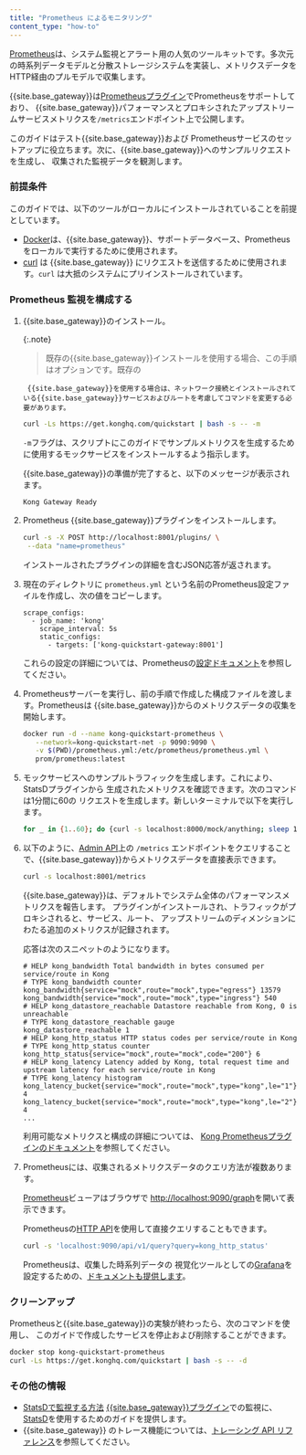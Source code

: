 ```yaml
---
title: "Prometheus によるモニタリング"
content_type: "how-to"
---
```

[Prometheus](https://prometheus.io/)は、システム監視とアラート用の人気のツールキットです。多次元の時系列データモデルと分散ストレージシステムを実装し、メトリクスデータをHTTP経由のプルモデルで収集します。


{{site.base_gateway}}は[Prometheusプラグイン](/hub/kong-inc/prometheus/)でPrometheusをサポートしており、
{{site.base_gateway}}パフォーマンスとプロキシされたアップストリームサービスメトリクスを`/metrics`エンドポイント上で公開します。

このガイドはテスト{{site.base_gateway}}および
Prometheusサービスのセットアップに役立ちます。次に、{{site.base_gateway}}へのサンプルリクエストを生成し、
収集された監視データを観測します。

### 前提条件

このガイドでは、以下のツールがローカルにインストールされていることを前提としています。

* [Docker](https://docs.docker.com/get-docker/)は、{{site.base_gateway}}、サポートデータベース、Prometheusをローカルで実行するために使用されます。
* [curl](https://curl.se/) は {{site.base_gateway}} にリクエストを送信するために使用されます。`curl` は大抵のシステムにプリインストールされています。

### Prometheus 監視を構成する

1. {{site.base_gateway}}のインストール。

   {:.note}
   > 
   > 既存の{{site.base_gateway}}インストールを使用する場合、この手順はオプションです。既存の
   > 
        {{site.base_gateway}}を使用する場合は、ネットワーク接続とインストールされている{{site.base_gateway}}サービスおよびルートを考慮してコマンドを変更する必要があります。

   ```sh
   curl -Ls https://get.konghq.com/quickstart | bash -s -- -m
   ```

   `-m`フラグは、スクリプトにこのガイドでサンプルメトリクスを生成するために使用するモックサービスをインストールするよう指示します。

   {{site.base_gateway}}の準備が完了すると、以下のメッセージが表示されます。

   ```text
   Kong Gateway Ready
   ```

2. Prometheus {{site.base_gateway}}プラグインをインストールします。

   ```sh
   curl -s -X POST http://localhost:8001/plugins/ \
    --data "name=prometheus" 
   ```

   インストールされたプラグインの詳細を含むJSON応答が返されます。
3. 現在のディレクトリに `prometheus.yml` という名前のPrometheus設定ファイルを作成し、次の値をコピーします。

   ```text
   scrape_configs:
     - job_name: 'kong'
       scrape_interval: 5s
       static_configs:
         - targets: ['kong-quickstart-gateway:8001']
   ```

   これらの設定の詳細については、Prometheusの[設定ドキュメント](https://prometheus.io/docs/prometheus/latest/configuration/configuration/)を参照してください。
4. Prometheusサーバーを実行し、前の手順で作成した構成ファイルを渡します。Prometheusは
   {{site.base_gateway}}からのメトリクスデータの収集を開始します。

   ```sh
   docker run -d --name kong-quickstart-prometheus \
      --network=kong-quickstart-net -p 9090:9090 \
      -v $(PWD)/prometheus.yml:/etc/prometheus/prometheus.yml \
      prom/prometheus:latest
   ```

5. モックサービスへのサンプルトラフィックを生成します。これにより、StatsDプラグインから
   生成されたメトリクスを確認できます。次のコマンドは1分間に60の
   リクエストを生成します。新しいターミナルで以下を実行します。

   ```bash
   for _ in {1..60}; do {curl -s localhost:8000/mock/anything; sleep 1; } done
   ```

6. 以下のように、[Admin API](/gateway/{{page.release}}/admin-api/)上の `/metrics` エンドポイントをクエリすることで、{{site.base_gateway}}からメトリクスデータを直接表示できます。

   ```sh
   curl -s localhost:8001/metrics
   ```

   
   {{site.base_gateway}}は、デフォルトでシステム全体のパフォーマンスメトリクスを報告します。
   プラグインがインストールされ、トラフィックがプロキシされると、サービス、ルート、
   アップストリームのディメンションにわたる追加のメトリクスが記録されます。

   応答は次のスニペットのようになります。

   ```text
   # HELP kong_bandwidth Total bandwidth in bytes consumed per service/route in Kong
   # TYPE kong_bandwidth counter
   kong_bandwidth{service="mock",route="mock",type="egress"} 13579
   kong_bandwidth{service="mock",route="mock",type="ingress"} 540
   # HELP kong_datastore_reachable Datastore reachable from Kong, 0 is unreachable
   # TYPE kong_datastore_reachable gauge
   kong_datastore_reachable 1
   # HELP kong_http_status HTTP status codes per service/route in Kong
   # TYPE kong_http_status counter
   kong_http_status{service="mock",route="mock",code="200"} 6
   # HELP kong_latency Latency added by Kong, total request time and upstream latency for each service/route in Kong
   # TYPE kong_latency histogram
   kong_latency_bucket{service="mock",route="mock",type="kong",le="1"} 4
   kong_latency_bucket{service="mock",route="mock",type="kong",le="2"} 4
   ...
   ```

   利用可能なメトリクスと構成の詳細については、
   [Kong Prometheusプラグインのドキュメント](/hub/kong-inc/prometheus/)を参照してください。
7. Prometheusには、収集されるメトリクスデータのクエリ方法が複数あります。

   [Prometheus](https://prometheus.io/docs/prometheus/latest/querying/basics/)ビューアはブラウザで
   [http://localhost:9090/graph](http://localhost:9090/graph)を開いて表示できます。

   Prometheusの[HTTP API](https://prometheus.io/docs/prometheus/latest/querying/api/)を使用して直接クエリすることもできます。

   ```sh
   curl -s 'localhost:9090/api/v1/query?query=kong_http_status'
   ```

   Prometheusは、収集した時系列データの
   視覚化ツールとしての[Grafana](https://grafana.com/)を設定するための、[ドキュメントも提供します](https://prometheus.io/docs/visualization/grafana/)。

### クリーンアップ

Prometheusと{{site.base_gateway}}の実験が終わったら、次のコマンドを使用し、
このガイドで作成したサービスを停止および削除することができます。

```sh
docker stop kong-quickstart-prometheus
curl -Ls https://get.konghq.com/quickstart | bash -s -- -d
```

### その他の情報

* [StatsDで監視する方法](/gateway/{{page.release}}/production/monitoring/statsd/) [{{site.base_gateway}}プラグイン](/hub/kong-inc/statsd/)での監視に、[StatsD](https://github.com/statsd/statsd)を使用するためのガイドを提供します。 
* {{site.base_gateway}} のトレース機能については、[トレーシング API リファレンス](/gateway/{{page.release}}/production/tracing/api/)を参照してください。

